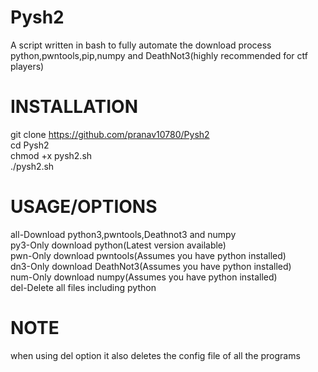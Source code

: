 # Pysh2
A script written in bash to fully automate the download process python,pwntools,pip,numpy and DeathNot3(highly recommended for ctf players)

# INSTALLATION
git clone https://github.com/pranav10780/Pysh2  
cd Pysh2  
chmod +x pysh2.sh  
./pysh2.sh  

# USAGE/OPTIONS
all-Download python3,pwntools,Deathnot3 and numpy  
py3-Only download python(Latest version available)  
pwn-Only download pwntools(Assumes you have python installed)  
dn3-Only download DeathNot3(Assumes you have python installed)  
num-Only download numpy(Assumes you have python installed)  
del-Delete all files including python  

# NOTE
when using del option it also deletes the config file of all the programs
